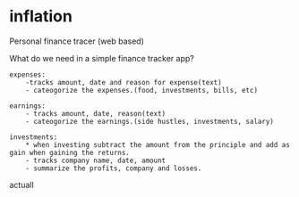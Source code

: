 # inflation
Personal finance tracer (web based)


What do we need in a simple finance tracker app?

    expenses:
        -tracks amount, date and reason for expense(text)
        - cateogorize the expenses.(food, investments, bills, etc)
    
    earnings:
        - tracks amount, date, reason(text)
        - cateogorize the earnings.(side hustles, investments, salary)
    
    investments:
        * when investing subtract the amount from the principle and add as gain when gaining the returns.
        - tracks company name, date, amount
        - summarize the profits, company and losses.

actuall